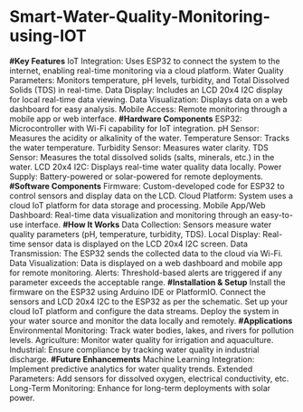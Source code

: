 # Smart-Water-Quality-Monitoring-using-IOT

**#Key Features**
IoT Integration: Uses ESP32 to connect the system to the internet, enabling real-time monitoring via a cloud platform.
Water Quality Parameters: Monitors temperature, pH levels, turbidity, and Total Dissolved Solids (TDS) in real-time.
Data Display: Includes an LCD 20x4 I2C display for local real-time data viewing.
Data Visualization: Displays data on a web dashboard for easy analysis.
Mobile Access: Remote monitoring through a mobile app or web interface.
**#Hardware Components**
ESP32: Microcontroller with Wi-Fi capability for IoT integration.
pH Sensor: Measures the acidity or alkalinity of the water.
Temperature Sensor: Tracks the water temperature.
Turbidity Sensor: Measures water clarity.
TDS Sensor: Measures the total dissolved solids (salts, minerals, etc.) in the water.
LCD 20x4 I2C: Displays real-time water quality data locally.
Power Supply: Battery-powered or solar-powered for remote deployments.
**#Software Components**
Firmware: Custom-developed code for ESP32 to control sensors and display data on the LCD.
Cloud Platform: System uses a cloud IoT platform for data storage and processing.
Mobile App/Web Dashboard: Real-time data visualization and monitoring through an easy-to-use interface.
**#How It Works**
Data Collection: Sensors measure water quality parameters (pH, temperature, turbidity, TDS).
Local Display: Real-time sensor data is displayed on the LCD 20x4 I2C screen.
Data Transmission: The ESP32 sends the collected data to the cloud via Wi-Fi.
Data Visualization: Data is displayed on a web dashboard and mobile app for remote monitoring.
Alerts: Threshold-based alerts are triggered if any parameter exceeds the acceptable range.
**#Installation & Setup**
Install the firmware on the ESP32 using Arduino IDE or PlatformIO.
Connect the sensors and LCD 20x4 I2C to the ESP32 as per the schematic.
Set up your cloud IoT platform and configure the data streams.
Deploy the system in your water source and monitor the data locally and remotely.
**#Applications**
Environmental Monitoring: Track water bodies, lakes, and rivers for pollution levels.
Agriculture: Monitor water quality for irrigation and aquaculture.
Industrial: Ensure compliance by tracking water quality in industrial discharge.
**#Future Enhancements**
Machine Learning Integration: Implement predictive analytics for water quality trends.
Extended Parameters: Add sensors for dissolved oxygen, electrical conductivity, etc.
Long-Term Monitoring: Enhance for long-term deployments with solar power.
